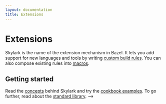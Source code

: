 ```yaml
---
layout: documentation
title: Extensions
---
```


# Extensions
Skylark is the name of the extension mechanism in Bazel. It lets you add support
for new languages and tools by writing [custom build rules](rules.md). You can
also compose existing rules into [macros](macros.md).

## Getting started

Read the [concepts](concepts.md) behind Skylark and try the
[cookbook examples](cookbook.md). To go further, read about the
[standard library](lib/globals.html).
-->

